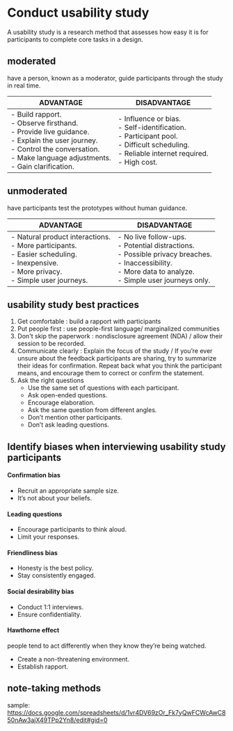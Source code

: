 # Conduct usability study
A usability study is a research method that assesses how easy it is for participants to complete core tasks in a design. 

## moderated 
 have a person, known as a moderator, guide participants through the study in real time. 


| ADVANTAGE     | DISADVANTAGE  |
| ------------- | ------------- |
| - Build rapport. <br>- Observe firsthand.<br>- Provide live guidance.<br>- Explain the user journey. <br>- Control the conversation. <br>- Make language adjustments.<br>- Gain clarification.| - Influence or bias. <br>- Self-identification. <br>- Participant pool. <br>- Difficult scheduling. <br>- Reliable internet required. <br>- High cost. |



## unmoderated 
 have participants test the prototypes without human guidance. 

| ADVANTAGE     | DISADVANTAGE  |
| ------------- | ------------- |
| - Natural product interactions. <br>- More participants. <br>- Easier scheduling.<br>- Inexpensive. <br>- More privacy. <br>- Simple user journeys.|- No live follow-ups.<br>- Potential distractions. <br>- Possible privacy breaches.         <br>- Inaccessibility.<br>- More data to analyze. <br>- Simple user journeys only.|

 ## usability study best practices
1. Get comfortable : build a rapport with participants
2. Put people first : use people-first language/  marginalized communities
3. Don't skip the paperwork : nondisclosure agreement (NDA) / allow their session to be recorded.
4. Communicate clearly : Explain the focus of the study / If you’re ever unsure about the feedback participants are sharing, try to summarize their ideas for confirmation. Repeat back what you think the participant means, and encourage them to correct or confirm the statement.
6. Ask the right questions
    - Use the same set of questions with each participant.
    - Ask open-ended questions. 
    - Encourage elaboration. 
    - Ask the same question from different angles.
    - Don’t mention other participants. 
    - Don’t ask leading questions. 


## Identify biases when interviewing usability study participants
#### Confirmation bias 
- Recruit an appropriate sample size. 
- It’s not about your beliefs.
#### Leading questions 
- Encourage participants to think aloud. 
- Limit your responses. 
#### Friendliness bias 
- Honesty is the best policy.
- Stay consistently engaged.
#### Social desirability bias 
- Conduct 1:1 interviews. 
- Ensure confidentiality.

#### Hawthorne effect 
people tend to act differently when they know they’re being watched. 
- Create a non-threatening environment. 
- Establish rapport. 


## note-taking methods
sample:
https://docs.google.com/spreadsheets/d/1vr4DV69zOr_Fk7yQwFCWcAwC850nAw3ajX49TPp2Yn8/edit#gid=0



